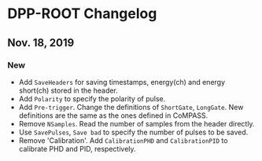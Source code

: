 # DPP-ROOT Changelog

## Nov. 18, 2019
### New
- Add `SaveHeaders` for saving timestamps, energy(ch) and energy short(ch) stored in the header.
- Add `Polarity` to specify the polarity of pulse. 
- Add `Pre-trigger`. Change the definitions of `ShortGate`, `LongGate`. New definitions are the same as the ones defined in CoMPASS.
- Remove `NSamples`. Read the number of samples from the header directly.
- Use `SavePulses`, `Save bad` to specify the number of pulses to be saved.
- Remove 'Calibration'. Add `CalibrationPHD` and `CalibrationPID` to calibrate PHD and PID, respectively.